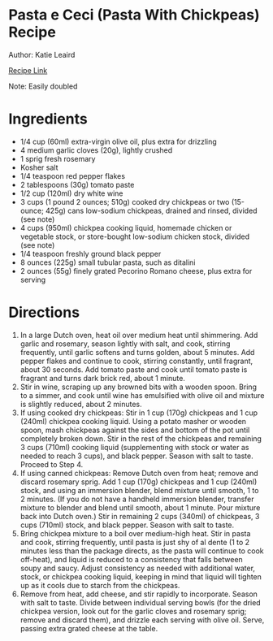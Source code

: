 # Pasta e Ceci (Pasta With Chickpeas) Recipe

Author: Katie Leaird

[Recipe Link](https://www.seriouseats.com/pasta-e-ceci-pasta-with-chickpeas)

Note: Easily doubled 

# Ingredients
- 1/4 cup (60ml) extra-virgin olive oil, plus extra for drizzling
- 4 medium garlic cloves (20g), lightly crushed
- 1 sprig fresh rosemary
- Kosher salt
- 1/4 teaspoon red pepper flakes
- 2 tablespoons (30g) tomato paste
- 1/2 cup (120ml) dry white wine
- 3 cups (1 pound 2 ounces; 510g) cooked dry chickpeas or two (15-ounce; 425g) cans low-sodium  chickpeas, drained and rinsed, divided (see note)
- 4 cups (950ml) chickpea cooking liquid, homemade chicken or vegetable stock, or store-bought  low-sodium chicken stock, divided (see note)
- 1/4 teaspoon freshly ground black pepper
- 8 ounces (225g) small tubular pasta, such as ditalini
- 2 ounces (55g) finely grated Pecorino Romano cheese, plus extra for serving


# Directions
1. In a large Dutch oven, heat oil over medium heat until shimmering. Add garlic and rosemary, season lightly with salt, and cook, stirring frequently, until garlic softens and turns golden, about 5 minutes. Add pepper flakes and continue to cook, stirring constantly, until fragrant, about 30 seconds. Add tomato paste and cook until tomato paste is fragrant and turns dark brick red, about 1 minute.
2. Stir in wine, scraping up any browned bits with a wooden spoon. Bring to a simmer, and cook until wine has emulsified with olive oil and mixture is slightly reduced, about 2 minutes.
3. If using cooked dry chickpeas: Stir in 1 cup (170g) chickpeas and 1 cup (240ml) chickpea cooking liquid. Using a potato masher or wooden spoon, mash chickpeas against the sides and bottom of the pot until completely broken down. Stir in the rest of the chickpeas and remaining 3 cups (710ml) cooking liquid (supplementing with stock or water as needed to reach 3 cups), and black pepper. Season with salt to taste. Proceed to Step 4.
4. If using canned chickpeas: Remove Dutch oven from heat; remove and discard rosemary sprig. Add 1 cup (170g) chickpeas and 1 cup (240ml) stock, and using an immersion blender, blend mixture until smooth, 1 to 2 minutes. (If you do not have a handheld immersion blender, transfer mixture to blender and blend until smooth, about 1 minute. Pour mixture back into Dutch oven.) Stir in remaining 2 cups (340ml) of chickpeas, 3 cups (710ml) stock, and black pepper. Season with salt to taste.
5. Bring chickpea mixture to a boil over medium-high heat. Stir in pasta and cook, stirring frequently, until pasta is just shy of al dente (1 to 2 minutes less than the package directs, as the pasta will continue to cook off-heat), and liquid is reduced to a consistency that falls between soupy and saucy. Adjust consistency as needed with additional water, stock, or chickpea cooking liquid, keeping in mind that liquid will tighten up as it cools due to starch from the chickpeas.
6. Remove from heat, add cheese, and stir rapidly to incorporate. Season with salt to taste. Divide between individual serving bowls (for the dried chickpea version, look out for the garlic cloves and rosemary sprig; remove and discard them), and drizzle each serving with olive oil. Serve, passing extra grated cheese at the table.